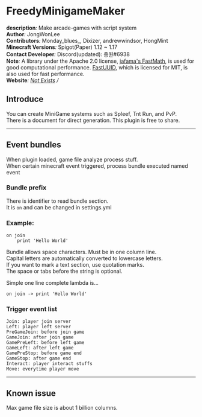 # FreedyMinigameMaker
**description**_:_ Make arcade-games with script system  
**Author**_:_  JongWonLee  
**Contributors**_:_ Monday_blues_, Dixizer, andrewwindsor, HongMint  
**Minecraft Versions**_:_ Spigot(Paper) 1.12 ~ 1.17  
**Contact Developer**_:_ Discord(updated): 종원#6938   
**Note**_:_ A library under the Apache 2.0 license, [jafama's FastMath](https://github.com/jeffhain/jafama), is used for good computational performance. [FastUUID](https://github.com/jchambers/fast-uuid), which is licensed for MIT, is also used for fast performance.  
**Website**_:_ [_Not Exists_]() */* 

## Introduce
You can create MiniGame systems such as Spleef, Tnt Run, and PvP.  
There is a document for direct generation. This plugin is free to share.

---

## Event bundles

When plugin loaded, game file analyze process stuff.  
When certain minecraft event triggered, process bundle executed named event

###  Bundle prefix
There is identifier to read bundle section.  
It is `on` and can be changed in settings.yml 

### Example:
```
on join
    print 'Hello World'
```

Bundle allows space characters. Must be in one column line.  
Capital letters are automatically converted to lowercase letters.  
If you want to mark a text section, use quotation marks.   
The space or tabs before the string is optional.  

Simple one line complete lambda is...
```
on join -> print 'Hello World'
```

### Trigger event list

```
Join: player join server
Left: player left server
PreGameJoin: before join game
GameJoin: after join game
GamePreLeft: before left game
GameLeft: after left game
GamePreStop: before game end
GameStop: after game end
Interact: player interact stuffs
Move: everytime player move
```

---

## Known issue
Max game file size is about 1 billion columns.  
